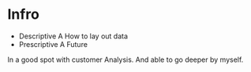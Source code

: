 

# Infro

- Descriptive A
  How to lay out data
- Prescriptive A
  Future

In a good spot with customer Analysis. And able to go deeper by myself.

